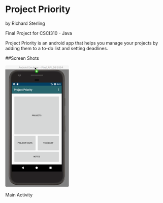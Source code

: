 # Project Priority
by
Richard Sterling

Final Project for CSCI310 - Java

Project Priority is an android app that helps you manage your projects by
adding them to a to-do list and setting deadlines.

##Screen Shots

<div>
<img src="https://github.com/rSterling319/Project_Priority/blob/master/screen_grabs/main_activity.png" width="200">
<p> Main Activity</p>
<div>
